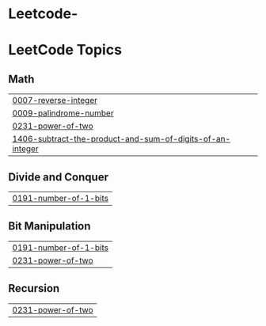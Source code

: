 # Leetcode-
<!---LeetCode Topics Start-->
# LeetCode Topics
## Math
|  |
| ------- |
| [0007-reverse-integer](https://github.com/Tithibiswas901/Leetcode-/tree/master/0007-reverse-integer) |
| [0009-palindrome-number](https://github.com/Tithibiswas901/Leetcode-/tree/master/0009-palindrome-number) |
| [0231-power-of-two](https://github.com/Tithibiswas901/Leetcode-/tree/master/0231-power-of-two) |
| [1406-subtract-the-product-and-sum-of-digits-of-an-integer](https://github.com/Tithibiswas901/Leetcode-/tree/master/1406-subtract-the-product-and-sum-of-digits-of-an-integer) |
## Divide and Conquer
|  |
| ------- |
| [0191-number-of-1-bits](https://github.com/Tithibiswas901/Leetcode-/tree/master/0191-number-of-1-bits) |
## Bit Manipulation
|  |
| ------- |
| [0191-number-of-1-bits](https://github.com/Tithibiswas901/Leetcode-/tree/master/0191-number-of-1-bits) |
| [0231-power-of-two](https://github.com/Tithibiswas901/Leetcode-/tree/master/0231-power-of-two) |
## Recursion
|  |
| ------- |
| [0231-power-of-two](https://github.com/Tithibiswas901/Leetcode-/tree/master/0231-power-of-two) |
<!---LeetCode Topics End-->
